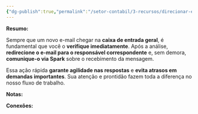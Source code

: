 ```yaml
---
{"dg-publish":true,"permalink":"/setor-contabil/3-recursos/direcionar-emails-recebidos/","dgPassFrontmatter":true,"created":"2025-06-16T13:55:03.365-03:00","updated":"2025-06-16T14:01:05.073-03:00"}
---
```





**Resumo:**

Sempre que um novo e-mail chegar na **caixa de entrada geral**, é fundamental que você o **verifique imediatamente**. Após a análise, **redirecione o e-mail para o responsável correspondente** e, sem demora, **comunique-o via Spark** sobre o recebimento da mensagem.

Essa ação rápida **garante agilidade nas respostas** e **evita atrasos em demandas importantes**. Sua atenção e prontidão fazem toda a diferença no nosso fluxo de trabalho.




**Notas:**





**Conexões:**


